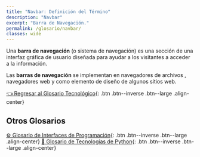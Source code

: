 ```yaml
---
title: "Navbar: Definición del Término"
description: "Navbar"
excerpt: "Barra de Navegación."
permalink: /glosario/navbar/
classes: wide
---
```


Una **barra de navegación** (o sistema de navegación) es una sección de una interfaz gráfica de usuario diseñada para ayudar a los visitantes a acceder a la información.

Las **barras de navegación** se implementan en navegadores de archivos , navegadores web y como elemento de diseño de algunos sitios web.

[👈 Regresar al Glosario Tecnológico](/glosario/){: .btn .btn--inverse .btn--large .align-center}

## Otros Glosarios

[⚙ Glosario de Interfaces de Programación](/glosario/completo-tecnologias-python/){: .btn .btn--inverse .btn--large .align-center}
[🐍 Glosario de Tecnologías de Python](/glosario/completo-tecnologias-python/){: .btn .btn--inverse .btn--large .align-center}